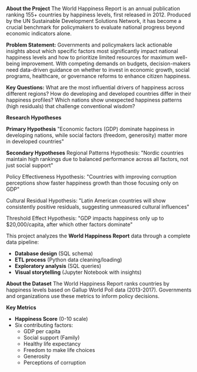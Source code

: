 **About the Project**
The World Happiness Report is an annual publication ranking 155+ countries by happiness levels, first released in 2012. Produced by the UN Sustainable Development Solutions Network, it has become a crucial benchmark for policymakers to evaluate national progress beyond economic indicators alone.


**Problem Statement:**
Governments and policymakers lack actionable insights about which specific factors most significantly impact national happiness levels and how to prioritize limited resources for maximum well-being improvement. 
With competing demands on budgets, decision-makers need data-driven guidance on whether to invest in economic growth, social programs, healthcare, or governance reforms to enhance citizen happiness.

**Key Questions:**
What are the most influential drivers of happiness across different regions?
How do developing and developed countries differ in their happiness profiles?
Which nations show unexpected happiness patterns (high residuals) that challenge conventional wisdom?

**Research Hypotheses**

**Primary Hypothesis**
"Economic factors (GDP) dominate happiness in developing nations, while social factors (freedom, generosity) matter more in developed countries"

**Secondary Hypotheses**
Regional Patterns Hypothesis:
"Nordic countries maintain high rankings due to balanced performance across all factors, not just social support"

Policy Effectiveness Hypothesis:
"Countries with improving corruption perceptions show faster happiness growth than those focusing only on GDP"

Cultural Residual Hypothesis:
"Latin American countries will show consistently positive residuals, suggesting unmeasured cultural influences"

Threshold Effect Hypothesis:
"GDP impacts happiness only up to $20,000/capita, after which other factors dominate"

This project analyzes the **World Happiness Report** data through a complete data pipeline:
- **Database design** (SQL schema)
- **ETL process** (Python data cleaning/loading)
- **Exploratory analysis** (SQL queries)
- **Visual storytelling** (Jupyter Notebook with insights)

**About the Dataset**
The World Happiness Report ranks countries by happiness levels based on Gallup World Poll data (2013-2017). Governments and organizations use these metrics to inform policy decisions.

**Key Metrics**
- **Happiness Score** (0-10 scale)
- Six contributing factors:
  - GDP per capita
  - Social support (Family)
  - Healthy life expectancy
  - Freedom to make life choices
  - Generosity
  - Perceptions of corruption
